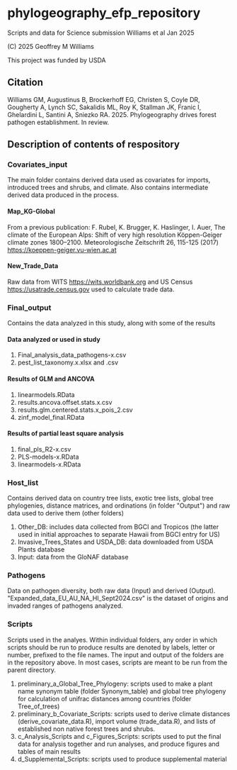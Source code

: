 # phylogeography_efp_repository
Scripts and data for Science submission Williams et al Jan 2025

(C) 2025 Geoffrey M Williams

This project was funded by USDA

## Citation

Williams GM, Augustinus B, Brockerhoff EG, Christen S, Coyle DR, Gougherty A, Lynch SC, Sakalidis ML, Roy K, Stallman JK, Franic I, Ghelardini L, Santini A, Sniezko RA. 2025. Phylogeography drives forest pathogen establishment. In review.

## Description of contents of respository

### Covariates_input
The main folder contains derived data used as covariates for imports, introduced trees and shrubs, and climate. Also contains intermediate derived data produced in the process.

#### Map_KG-Global
From a previous publication: F. Rubel, K. Brugger, K. Haslinger, I. Auer, The climate of the European Alps: Shift of very high resolution Köppen-Geiger climate zones 1800–2100. Meteorologische Zeitschrift 26, 115-125 (2017)
<https://koeppen-geiger.vu-wien.ac.at>

#### New_Trade_Data
Raw data from WITS <https://wits.worldbank.org> and US Census <https://usatrade.census.gov> used to calculate trade data.

### Final_output
Contains the data analyzed in this study, along with some of the results

#### Data analyzed or used in study
1. Final_analysis_data_pathogens-x.csv
2. pest_list_taxonomy.x.xlsx and .csv

#### Results of GLM and ANCOVA
1. linearmodels.RData
2. results.ancova.offset.stats.x.csv
3. results.glm.centered.stats.x_pois_2.csv
4. zinf_model_final.RData

#### Results of partial least square analysis
1. final_pls_R2-x.csv
2. PLS-models-x.RData
3. linearmodels-x.RData

### Host_list
Contains derived data on country tree lists, exotic tree lists, global tree phylogenies, distance matrices, and ordinations (in folder "Output") and raw data used to derive them (other folders)
1. Other_DB: includes data collected from BGCI and Tropicos (the latter used in initial approaches to separate Hawaii from BGCI entry for US)
2. Invasive_Trees_States and USDA_DB: data downloaded from USDA Plants database
3. Input: data from the GloNAF database

### Pathogens
Data on pathogen diversity, both raw data (Input) and derived (Output). "Expanded_data_EU_AU_NA_HI_Sept2024.csv" is the dataset of origins and invaded ranges of pathogens analyzed.

### Scripts
Scripts used in the analyes. Within individual folders, any order in which scripts should be run to produce results are denoted by labels, letter or number, prefixed to the file names. The input and output of the folders are in the repository above. In most cases, scripts are meant to be run from the parent directory.
1. preliminary_a_Global_Tree_Phylogeny: scripts used to make a plant name synonym table (folder Synonym_table) and global tree phylogeny for calculation of unifrac distances among countries (folder Tree_of_trees)
2. preliminary_b_Covariate_Scripts: scripts used to derive climate distances (derive_covariate_data.R), import volume (trade_data.R), and lists of established non native forest trees and shrubs.
3. c_Analysis_Scripts and c_Figures_Scripts: scripts used to put the final data for analysis together and run  analyses, and produce figures and tables of main results
4. d_Supplemental_Scripts: scripts used to produce supplemental material